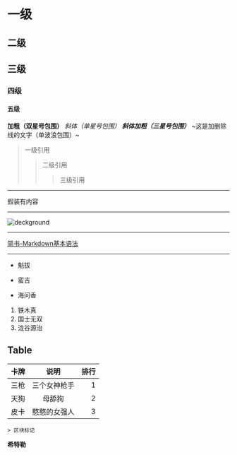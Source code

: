 # 一级
## 二级
## 三级
### 四级
#### 五级
**加粗（双星号包围）**
*斜体（单星号包围）*
***斜体加粗（三星号包围）***
~这是加删除线的文字（单波浪包围）~
>一级引用
>>二级引用
>>>三级引用
---

假装有内容
***
![deckground](https://ss0.bdstatic.com/70cFvHSh_Q1YnxGkpoWK1HF6hhy/it/u=3645599466,3996243334&fm=26&gp=0.jpg)
***
[简书-Markdown基本语法](https://www.jianshu.com/p/191d1e21f7ed)
***
- 魁拔
+ 蛮吉
* 海问香
1. 铁木真
2. 国士无双
3. 泷谷源治
## **Table**
  卡牌|说明|排行
--|:--:|--:
三枪|三个女神枪手|1
天狗|母舔狗|2
皮卡|憨憨的女强人|3



    > 区块标记
**希特勒**